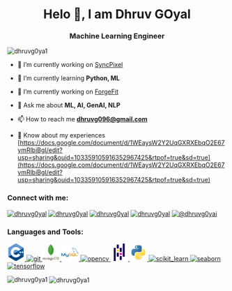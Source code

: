 <h1 align="center">Helo 👋, I am Dhruv GOyal</h1>
<h3 align="center">Machine Learning Engineer</h3>

<p align="left"> <img src="https://komarev.com/ghpvc/?username=dhruvg0ya1&label=Profile%20views&color=0e75b6&style=flat" alt="dhruvg0ya1" /> </p>

- 🔭 I’m currently working on [SyncPixel](https://github.com/dhruvg0ya1/SyncPixel)

- 🌱 I’m currently learning **Python, ML**

- 🔭 I’m currently working on [ForgeFit](https://github.com/dhruvg0ya1/ForgeFit)

- 💬 Ask me about **ML, AI, GenAI, NLP**

- 📫 How to reach me **dhruvg096@gmail.com**

- 📄 Know about my experiences [https://docs.google.com/document/d/1WEaysW2Y2UqGXRXEbqO2E67ymRlbiBgI/edit?usp=sharing&ouid=103359105916352967425&rtpof=true&sd=true](https://docs.google.com/document/d/1WEaysW2Y2UqGXRXEbqO2E67ymRlbiBgI/edit?usp=sharing&ouid=103359105916352967425&rtpof=true&sd=true)

<h3 align="left">Connect with me:</h3>
<p align="left">
<a href="https://twitter.com/dhruvg0yal" target="blank"><img align="center" src="https://raw.githubusercontent.com/rahuldkjain/github-profile-readme-generator/master/src/images/icons/Social/twitter.svg" alt="dhruvg0yal" height="30" width="40" /></a>
<a href="https://linkedin.com/in/dhruvg0yal" target="blank"><img align="center" src="https://raw.githubusercontent.com/rahuldkjain/github-profile-readme-generator/master/src/images/icons/Social/linked-in-alt.svg" alt="dhruvg0yal" height="30" width="40" /></a>
<a href="https://kaggle.com/dhruvg0yal" target="blank"><img align="center" src="https://raw.githubusercontent.com/rahuldkjain/github-profile-readme-generator/master/src/images/icons/Social/kaggle.svg" alt="dhruvg0yal" height="30" width="40" /></a>
<a href="https://instagram.com/dhruvg0yal" target="blank"><img align="center" src="https://raw.githubusercontent.com/rahuldkjain/github-profile-readme-generator/master/src/images/icons/Social/instagram.svg" alt="dhruvg0yal" height="30" width="40" /></a>
<a href="https://www.youtube.com/c/@dhruvg0yai" target="blank"><img align="center" src="https://raw.githubusercontent.com/rahuldkjain/github-profile-readme-generator/master/src/images/icons/Social/youtube.svg" alt="@dhruvg0yai" height="30" width="40" /></a>
</p>

<h3 align="left">Languages and Tools:</h3>
<p align="left"> <a href="https://www.w3schools.com/cpp/" target="_blank" rel="noreferrer"> <img src="https://raw.githubusercontent.com/devicons/devicon/master/icons/cplusplus/cplusplus-original.svg" alt="cplusplus" width="40" height="40"/> </a> <a href="https://git-scm.com/" target="_blank" rel="noreferrer"> <img src="https://www.vectorlogo.zone/logos/git-scm/git-scm-icon.svg" alt="git" width="40" height="40"/> </a> <a href="https://www.mongodb.com/" target="_blank" rel="noreferrer"> <img src="https://raw.githubusercontent.com/devicons/devicon/master/icons/mongodb/mongodb-original-wordmark.svg" alt="mongodb" width="40" height="40"/> </a> <a href="https://www.mysql.com/" target="_blank" rel="noreferrer"> <img src="https://raw.githubusercontent.com/devicons/devicon/master/icons/mysql/mysql-original-wordmark.svg" alt="mysql" width="40" height="40"/> </a> <a href="https://opencv.org/" target="_blank" rel="noreferrer"> <img src="https://www.vectorlogo.zone/logos/opencv/opencv-icon.svg" alt="opencv" width="40" height="40"/> </a> <a href="https://pandas.pydata.org/" target="_blank" rel="noreferrer"> <img src="https://raw.githubusercontent.com/devicons/devicon/2ae2a900d2f041da66e950e4d48052658d850630/icons/pandas/pandas-original.svg" alt="pandas" width="40" height="40"/> </a> <a href="https://www.python.org" target="_blank" rel="noreferrer"> <img src="https://raw.githubusercontent.com/devicons/devicon/master/icons/python/python-original.svg" alt="python" width="40" height="40"/> </a> <a href="https://scikit-learn.org/" target="_blank" rel="noreferrer"> <img src="https://upload.wikimedia.org/wikipedia/commons/0/05/Scikit_learn_logo_small.svg" alt="scikit_learn" width="40" height="40"/> </a> <a href="https://seaborn.pydata.org/" target="_blank" rel="noreferrer"> <img src="https://seaborn.pydata.org/_images/logo-mark-lightbg.svg" alt="seaborn" width="40" height="40"/> </a> <a href="https://www.tensorflow.org" target="_blank" rel="noreferrer"> <img src="https://www.vectorlogo.zone/logos/tensorflow/tensorflow-icon.svg" alt="tensorflow" width="40" height="40"/> </a> </p>

<p><img align="left" src="https://github-readme-stats.vercel.app/api/top-langs?username=dhruvg0ya1&show_icons=true&locale=en&layout=compact" alt="dhruvg0ya1" /></p>

<p>&nbsp;<img align="center" src="https://github-readme-stats.vercel.app/api?username=dhruvg0ya1&show_icons=true&locale=en" alt="dhruvg0ya1" /></p>
